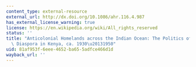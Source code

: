 ```yaml
---
content_type: external-resource
external_url: http://dx.doi.org/10.1086/ahr.116.4.987
has_external_license_warning: true
license: https://en.wikipedia.org/wiki/All_rights_reserved
status: ''
title: "Anticolonial Homelands across the Indian Ocean: The Politics of the Indian\
  \ Diaspora in Kenya, ca. 1930\u20131950"
uid: 81af953f-6eee-4652-ba65-5adfce466d1d
wayback_url: ''
---
```

